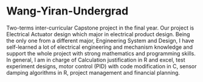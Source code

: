 # Wang-Yiran-Undergrad
Two-terms inter-curricular Capstone project in the final year. Our project is Electrical Actuator design which major in electrical product design. Being the only one from a different major, Engineering System and Design, I have self-learned a lot of electrical engineering and mechanism knowledge and support the whole project with strong mathematics and programming skills.
In general, I am in charge of Calculation justification in R and excel, test experiment designs, motor control (PID) with code modification in C, sensor damping algorithms in R, project management and financial planning.